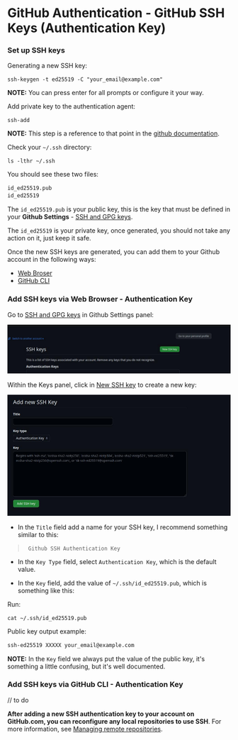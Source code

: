 # GitHub Authentication - GitHub SSH Keys (Authentication Key)

### Set up SSH keys

Generating a new SSH key:
```shell
ssh-keygen -t ed25519 -C "your_email@example.com"
```
**NOTE:** You can press enter for all prompts or configure it your way.

Add private key to the authentication agent:
```shell
ssh-add
```
**NOTE:** This step is a reference to that point in the [github documentation](https://docs.github.com/en/authentication/connecting-to-github-with-ssh/generating-a-new-ssh-key-and-adding-it-to-the-ssh-agent#adding-your-ssh-key-to-the-ssh-agent).

Check your `~/.ssh` directory:
```shell
ls -lthr ~/.ssh
```

You should see these two files:
```txt
id_ed25519.pub
id_ed25519
```

The `id_ed25519.pub` is your public key, this is the key that must be defined in your **Github Settings** - [SSH and GPG keys](https://github.com/settings/keys).

The `id_ed25519` is your private key, once generated, you should not take any action on it, just keep it safe.

Once the new SSH keys are generated, you can add them to your Github account in the following ways:

- [Web Broser](https://docs.github.com/en/authentication/connecting-to-github-with-ssh/adding-a-new-ssh-key-to-your-github-account?tool=webui)
- [GitHub CLI](https://docs.github.com/en/authentication/connecting-to-github-with-ssh/adding-a-new-ssh-key-to-your-github-account?tool=cli)

### Add SSH keys via Web Browser - Authentication Key

Go to [SSH and GPG keys](https://github.com/settings/keys) in Github Settings panel:


![new-ssh-key](./docs/images/new-ssh-key.jpg)


Within the Keys panel, click in [New SSH key](https://github.com/settings/ssh/new) to create a new key:


![add-new-ssh-key-authentication-key](./docs/images/add-new-ssh-key-auth-key.jpg)


- In the `Title` field add a name for your SSH key, I recommend something similar to this:

>
>      Github SSH Authentication Key
>

- In the `Key Type` field, select `Authentication Key`, which is the default value.

- In the `Key` field, add the value of `~/.ssh/id_ed25519.pub`, which is something like this:

Run:
```shell
cat ~/.ssh/id_ed25519.pub
```

Public key output example:
```txt
ssh-ed25519 XXXXX your_email@example.com
```

**NOTE:** In the `Key` field we always put the value of the public key, it's something a little confusing, but it's well documented.

### Add SSH keys via GitHub CLI - Authentication Key

// to do

**After adding a new SSH authentication key to your account on GitHub.com, you can reconfigure any local repositories to use SSH**. For more information, see [Managing remote repositories](https://docs.github.com/en/get-started/getting-started-with-git/managing-remote-repositories#switching-remote-urls-from-https-to-ssh).

